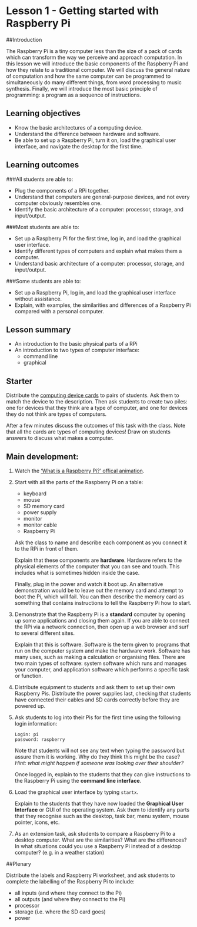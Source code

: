 # Lesson 1 - Getting started with Raspberry Pi

##Introduction

The Raspberry Pi is a tiny computer less than the size of a pack of cards which can transform the way we perceive and approach computation. In this lesson we will introduce the basic components of the Raspberry Pi and how they relate to a traditional computer. We will discuss the general nature of computation and how the same computer can be programmed to simultaneously do many different things, from word processing to music synthesis. Finally, we will introduce the most basic principle of programming: a program as a sequence of instructions.

## Learning objectives

- Know the basic architectures of a computing device.
- Understand the difference between hardware and software.
- Be able to set up a Raspberry Pi, turn it on, load the graphical user interface, and navigate the desktop for the first time.

## Learning outcomes

###All students are able to:

- Plug the components of a RPi together.
- Understand that computers are general-purpose devices, and not every computer obviously resembles one.
- Identify the basic architecture of a computer: processor, storage, and input/output.

###Most students are able to:

- Set up a Raspberry Pi for the first time, log in, and load the graphical user interface.
- Identify different types of computers and explain what makes them a computer.
- Understand basic architecture of a computer: processor, storage, and input/output.

###Some students are able to:

- Set up a Raspberry Pi, log in, and load the graphical user interface without assistance.
- Explain, with examples, the similarities and differences of a Raspberry Pi compared with a personal computer. 

## Lesson summary

- An introduction to the basic physical parts of a RPi
- An introduction to two types of computer interface:
	- command line
	- graphical

## Starter

Distribute the [computing device cards](../Computing-Device-Card-Sort.zip) to pairs of students. Ask them to match the device to the description. Then ask students to create two piles: one for devices that they think are a type of computer, and one for devices they do not think are types of computers. 

After a few minutes discuss the outcomes of this task with the class. Note that all the cards are types of computing devices! Draw on students answers to discuss what makes a computer.

## Main development:

1. Watch the [‘What is a Raspberry Pi?’ offical animation](http://www.youtube.com/watch?v=e0wkVVVLvR8). 

2. Start with all the parts of the Raspberry Pi on a table: 
	- keyboard 
	- mouse
	- SD memory card 
	- power supply
	- monitor 
	- monitor cable 
	- Raspberry Pi 
	
	Ask the class to name and describe each component as you connect it to the RPi in front of them. 

	Explain that these components are **hardware**. Hardware refers to the physical elements of the computer that you can see and touch. This includes what is sometimes hidden inside the case. 

	Finally, plug in the power and watch it boot up. An alternative demonstration would be to leave out the memory card and attempt to boot the Pi, which will fail. You can then describe the memory card as something that contains instructions to tell the Raspberry Pi how to start.

2. Demonstrate that the Raspberry Pi is a **standard** computer by opening up some applications and closing them again. If you are able to connect the RPi via a network connection, then open up a web browser and surf to several different sites.

	Explain that this is software. Software is the term given to programs that run on the computer system and make the hardware work. Software has many uses, such as making a calculation or organising files. There are two main types of software: system software which runs and manages your computer, and application software which performs a specific task or function.

3. Distribute equipment to students and ask them to set up their own Raspberry Pis. Distribute the power supplies last, checking that students have connected their cables and SD cards correctly before they are powered up.

4. Ask students to log into their Pis for the first time using the following login information:

	```
	Login: pi
	password: raspberry
	```

	Note that students will not see any text when typing the password but assure them it is working. Why do they think this might be the case? *Hint: what might happen if someone was looking over their shoulder?*

	Once logged in, explain to the students that they can give instructions to the Raspberry Pi using the **command line interface**.

5. Load the graphical user interface by typing `startx`.

	Explain to the students that they have now loaded the **Graphical User Interface** or GUI of the operating system. Ask them to identify any parts that they recognise such as the desktop, task bar, menu system, mouse pointer, icons, etc. 

6. As an extension task, ask students to compare a Raspberry Pi to a desktop computer. What are the similarities? What are the differences? In what situations could you use a Raspberry Pi instead of a desktop computer? (e.g. in a weather station)

##Plenary

Distribute the labels and Raspberry Pi worksheet, and ask students to complete the labelling of the Raspberry Pi to include:

- all inputs (and where they connect to the Pi)
- all outputs (and where they connect to the Pi)
- processor
- storage (i.e. where the SD card goes)
- power 

